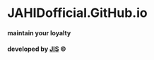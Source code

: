 # JAHIDofficial.GitHub.io

#### maintain your loyalty

#### developed by [JIS](https://jahidofficial.github.io) &copy;
